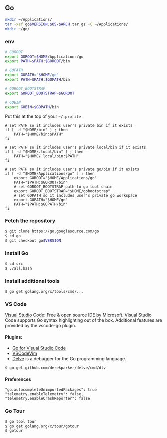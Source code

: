 ## Go

```bash
mkdir ~/Applications/
tar -xzf go$VERSION.$OS-$ARCH.tar.gz -C ~/Applications/
mkdir ~/go/
```

### env

```bash
# GOROOT
export GOROOT=$HOME/Applications/go
export PATH=$PATH:$GOROOT/bin

# GOPATH
export GOPATH="$HOME/go"
export PATH=$PATH:$GOPATH/bin

# GOROOT_BOOTSTRAP
export GOROOT_BOOTSTRAP=$GOROOT

# GOBIN
export GOBIN=$GOPATH/bin
```

Put this at the top of your `~/.profile`

```
# set PATH so it includes user's private bin if it exists
if [ -d "$HOME/bin" ] ; then
    PATH="$HOME/bin:$PATH"
fi

# set PATH so it includes user's private local/bin if it exists
if [ -d "$HOME/.local/bin" ] ; then
    PATH="$HOME/.local/bin:$PATH"
fi

# set PATH so it includes user's private go/bin if it exists
if [ -d "$HOME/Applications/go" ] ; then
    export GOROOT="$HOME/Applications/go"
    PATH="$PATH:$GOROOT/bin"
    # set GOROOT_BOOTSTRAP path to go tool chain
    export GOROOT_BOOTSTRAP="$HOME/gobootstrap"
    # set GOPATH so it includes user's private go workspace
    export GOPATH="$HOME/go"
    PATH="$PATH:$GOPATH/bin"
fi
```

### Fetch the repository

```bash
$ git clone https://go.googlesource.com/go
$ cd go
$ git checkout go$VERSION
```

### Install Go

```bash
$ cd src
$ ./all.bash
```

### Install additional tools

```
$ go get golang.org/x/tools/cmd/...
```

### VS Code

[Visual Studio Code](https://code.visualstudio.com/): Free & open source IDE by Microsoft. Visual Studio Code supports Go syntax highlighting out of the box. Additional features are provided by the vscode-go plugin.

#### Plugins:

* [Go for Visual Studio Code](https://github.com/Microsoft/vscode-go)
* [VSCodeVim](https://github.com/VSCodeVim/Vim)
* [Delve](https://github.com/derekparker/delve) is a debugger for the Go programming language.

```bash
$ go get github.com/derekparker/delve/cmd/dlv
```

#### Preferences

```
"go.autocompleteUnimportedPackages": true
"telemetry.enableTelemetry": false,
"telemetry.enableCrashReporter": false
```

### Go Tour

```bash
$ go tool tour
$ go get golang.org/x/tour/gotour
$ gotour
```
